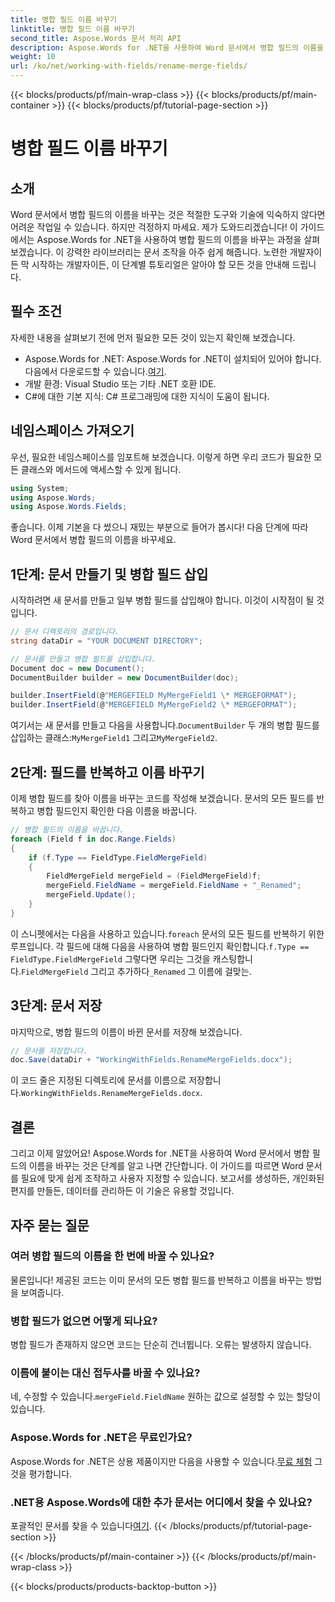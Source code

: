 ```yaml
---
title: 병합 필드 이름 바꾸기
linktitle: 병합 필드 이름 바꾸기
second_title: Aspose.Words 문서 처리 API
description: Aspose.Words for .NET을 사용하여 Word 문서에서 병합 필드의 이름을 바꾸는 방법을 알아보세요. 자세한 단계별 가이드를 따라 문서를 쉽게 조작하세요.
weight: 10
url: /ko/net/working-with-fields/rename-merge-fields/
---
```


{{< blocks/products/pf/main-wrap-class >}}
{{< blocks/products/pf/main-container >}}
{{< blocks/products/pf/tutorial-page-section >}}

# 병합 필드 이름 바꾸기

## 소개

Word 문서에서 병합 필드의 이름을 바꾸는 것은 적절한 도구와 기술에 익숙하지 않다면 어려운 작업일 수 있습니다. 하지만 걱정하지 마세요. 제가 도와드리겠습니다! 이 가이드에서는 Aspose.Words for .NET을 사용하여 병합 필드의 이름을 바꾸는 과정을 살펴보겠습니다. 이 강력한 라이브러리는 문서 조작을 아주 쉽게 해줍니다. 노련한 개발자이든 막 시작하는 개발자이든, 이 단계별 튜토리얼은 알아야 할 모든 것을 안내해 드립니다.

## 필수 조건

자세한 내용을 살펴보기 전에 먼저 필요한 모든 것이 있는지 확인해 보겠습니다.

-  Aspose.Words for .NET: Aspose.Words for .NET이 설치되어 있어야 합니다. 다음에서 다운로드할 수 있습니다.[여기](https://releases.aspose.com/words/net/).
- 개발 환경: Visual Studio 또는 기타 .NET 호환 IDE.
- C#에 대한 기본 지식: C# 프로그래밍에 대한 지식이 도움이 됩니다.

## 네임스페이스 가져오기

우선, 필요한 네임스페이스를 임포트해 보겠습니다. 이렇게 하면 우리 코드가 필요한 모든 클래스와 메서드에 액세스할 수 있게 됩니다.

```csharp
using System;
using Aspose.Words;
using Aspose.Words.Fields;
```

좋습니다. 이제 기본을 다 썼으니 재밌는 부분으로 들어가 봅시다! 다음 단계에 따라 Word 문서에서 병합 필드의 이름을 바꾸세요.

## 1단계: 문서 만들기 및 병합 필드 삽입

시작하려면 새 문서를 만들고 일부 병합 필드를 삽입해야 합니다. 이것이 시작점이 될 것입니다.

```csharp
// 문서 디렉토리의 경로입니다.
string dataDir = "YOUR DOCUMENT DIRECTORY";

// 문서를 만들고 병합 필드를 삽입합니다.
Document doc = new Document();
DocumentBuilder builder = new DocumentBuilder(doc);

builder.InsertField(@"MERGEFIELD MyMergeField1 \* MERGEFORMAT");
builder.InsertField(@"MERGEFIELD MyMergeField2 \* MERGEFORMAT");
```

 여기서는 새 문서를 만들고 다음을 사용합니다.`DocumentBuilder` 두 개의 병합 필드를 삽입하는 클래스:`MyMergeField1` 그리고`MyMergeField2`.

## 2단계: 필드를 반복하고 이름 바꾸기

이제 병합 필드를 찾아 이름을 바꾸는 코드를 작성해 보겠습니다. 문서의 모든 필드를 반복하고 병합 필드인지 확인한 다음 이름을 바꿉니다.

```csharp
// 병합 필드의 이름을 바꿉니다.
foreach (Field f in doc.Range.Fields)
{
    if (f.Type == FieldType.FieldMergeField)
    {
        FieldMergeField mergeField = (FieldMergeField)f;
        mergeField.FieldName = mergeField.FieldName + "_Renamed";
        mergeField.Update();
    }
}
```

 이 스니펫에서는 다음을 사용하고 있습니다.`foreach` 문서의 모든 필드를 반복하기 위한 루프입니다. 각 필드에 대해 다음을 사용하여 병합 필드인지 확인합니다.`f.Type == FieldType.FieldMergeField` 그렇다면 우리는 그것을 캐스팅합니다.`FieldMergeField` 그리고 추가하다`_Renamed` 그 이름에 걸맞는.

## 3단계: 문서 저장

마지막으로, 병합 필드의 이름이 바뀐 문서를 저장해 보겠습니다.

```csharp
// 문서를 저장합니다.
doc.Save(dataDir + "WorkingWithFields.RenameMergeFields.docx");
```

 이 코드 줄은 지정된 디렉토리에 문서를 이름으로 저장합니다.`WorkingWithFields.RenameMergeFields.docx`.

## 결론

그리고 이제 알았어요! Aspose.Words for .NET을 사용하여 Word 문서에서 병합 필드의 이름을 바꾸는 것은 단계를 알고 나면 간단합니다. 이 가이드를 따르면 Word 문서를 필요에 맞게 쉽게 조작하고 사용자 지정할 수 있습니다. 보고서를 생성하든, 개인화된 편지를 만들든, 데이터를 관리하든 이 기술은 유용할 것입니다.

## 자주 묻는 질문

### 여러 병합 필드의 이름을 한 번에 바꿀 수 있나요?

물론입니다! 제공된 코드는 이미 문서의 모든 병합 필드를 반복하고 이름을 바꾸는 방법을 보여줍니다.

### 병합 필드가 없으면 어떻게 되나요?

병합 필드가 존재하지 않으면 코드는 단순히 건너뜁니다. 오류는 발생하지 않습니다.

### 이름에 붙이는 대신 접두사를 바꿀 수 있나요?

 네, 수정할 수 있습니다.`mergeField.FieldName` 원하는 값으로 설정할 수 있는 할당이 있습니다.

### Aspose.Words for .NET은 무료인가요?

 Aspose.Words for .NET은 상용 제품이지만 다음을 사용할 수 있습니다.[무료 체험](https://releases.aspose.com/) 그것을 평가합니다.

### .NET용 Aspose.Words에 대한 추가 문서는 어디에서 찾을 수 있나요?

 포괄적인 문서를 찾을 수 있습니다[여기](https://reference.aspose.com/words/net/).
{{< /blocks/products/pf/tutorial-page-section >}}

{{< /blocks/products/pf/main-container >}}
{{< /blocks/products/pf/main-wrap-class >}}

{{< blocks/products/products-backtop-button >}}
